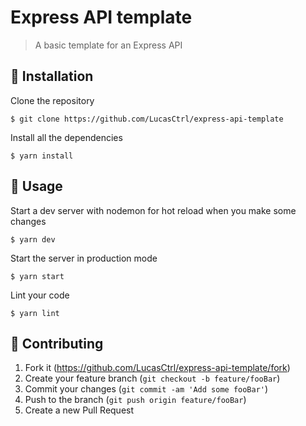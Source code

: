
# Express API template
> A basic template for an Express API

## 🔧 Installation

Clone the repository
```
$ git clone https://github.com/LucasCtrl/express-api-template
```

Install all the dependencies
```
$ yarn install
```

## 📖 Usage

Start a dev server with nodemon for hot reload when you make some changes
```
$ yarn dev
```

Start the server in production mode
```
$ yarn start
```

Lint your code
```
$ yarn lint
```

## 🤝 Contributing

1. Fork it (https://github.com/LucasCtrl/express-api-template/fork)
2. Create your feature branch (`git checkout -b feature/fooBar`)
3. Commit your changes (`git commit -am 'Add some fooBar'`)
4. Push to the branch (`git push origin feature/fooBar`)
5. Create a new Pull Request
